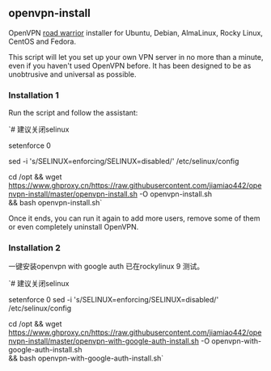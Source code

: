 
## openvpn-install
OpenVPN [road warrior](http://en.wikipedia.org/wiki/Road_warrior_%28computing%29) installer for Ubuntu, Debian, AlmaLinux, Rocky Linux, CentOS and Fedora.

This script will let you set up your own VPN server in no more than a minute, even if you haven't used OpenVPN before. It has been designed to be as unobtrusive and universal as possible.

### Installation 1
Run the script and follow the assistant:

`# 建议关闭selinux

setenforce 0

sed -i  's/SELINUX=enforcing/SELINUX=disabled/' /etc/selinux/config 

cd /opt
&& wget https://www.ghproxy.cn/https://raw.githubusercontent.com/jiamiao442/openvpn-install/master/openvpn-install.sh -O openvpn-install.sh \
&& bash openvpn-install.sh`

Once it ends, you can run it again to add more users, remove some of them or even completely uninstall OpenVPN.

### Installation 2
一键安装openvpn with google auth
已在rockylinux 9 测试。

`# 建议关闭selinux

setenforce 0
sed -i  's/SELINUX=enforcing/SELINUX=disabled/' /etc/selinux/config 

cd /opt
&& wget https://www.ghproxy.cn/https://raw.githubusercontent.com/jiamiao442/openvpn-install/master/openvpn-with-google-auth-install.sh -O openvpn-with-google-auth-install.sh \
&& bash openvpn-with-google-auth-install.sh`
